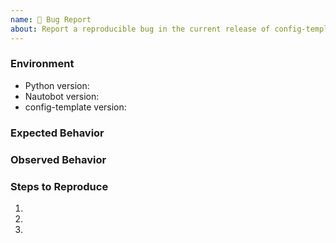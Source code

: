 ```yaml
---
name: 🐛 Bug Report
about: Report a reproducible bug in the current release of config-template
---
```


### Environment
* Python version:  <!-- Example: 3.7.7 -->
* Nautobot version:  <!-- Example: 1.2.0 -->
* config-template version:  <!-- Example: 0.1.0 -->

<!-- What did you expect to happen? -->
### Expected Behavior


<!-- What happened instead? -->
### Observed Behavior

<!--
    Describe in detail the exact steps that someone else can take to reproduce
    this bug using the current release.
-->
### Steps to Reproduce
1.
2.
3.
